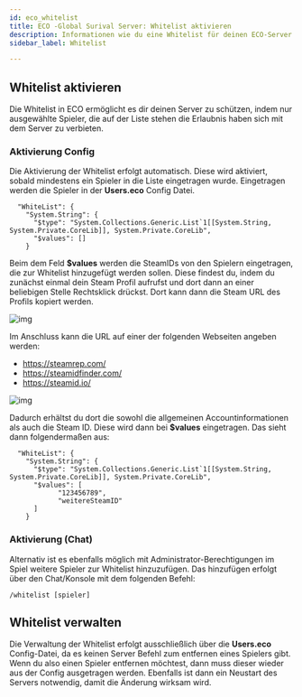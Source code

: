 ```yaml
---
id: eco_whitelist
title: ECO -Global Surival Server: Whitelist aktivieren
description: Informationen wie du eine Whitelist für deinen ECO-Server bei ZAP-Hosting erstellst und verwaltest - ZAP-Hosting.com Dokumentationen
sidebar_label: Whitelist

---
```




## Whitelist aktivieren

Die Whitelist in ECO ermöglicht es dir deinen Server zu schützen, indem nur ausgewählte Spieler, die auf der Liste stehen die Erlaubnis haben sich mit dem Server zu verbieten.



### Aktivierung Config

Die Aktivierung der Whitelist erfolgt automatisch. Diese wird aktiviert, sobald mindestens ein Spieler in die Liste eingetragen wurde. Eingetragen werden die Spieler in der **Users.eco** Config Datei. 



```
  "WhiteList": {
    "System.String": {
      "$type": "System.Collections.Generic.List`1[[System.String, System.Private.CoreLib]], System.Private.CoreLib",
      "$values": []
    }
```



Beim dem Feld **$values** werden die SteamIDs von den Spielern eingetragen, die zur Whitelist hinzugefügt werden sollen. Diese findest du, indem du zunächst einmal dein Steam Profil aufrufst und dort dann an einer beliebigen Stelle Rechtsklick drückst. Dort kann dann die Steam URL des Profils kopiert werden. 

![img](https://screensaver01.zap-hosting.com/index.php/s/deb9bg5Jx8xXJ6B/preview)



Im Anschluss kann die URL auf einer der folgenden Webseiten angeben werden:

- https://steamrep.com/
- https://steamidfinder.com/
- https://steamid.io/



![img](https://screensaver01.zap-hosting.com/index.php/s/EQHnQxyBxYyxcGY/preview)

Dadurch erhältst du dort die sowohl die allgemeinen Accountinformationen als auch die Steam ID. Diese wird dann bei **$values** eingetragen. Das sieht dann folgendermaßen aus:

```
  "WhiteList": {
    "System.String": {
      "$type": "System.Collections.Generic.List`1[[System.String, System.Private.CoreLib]], System.Private.CoreLib",
      "$values": [
            "123456789",
            "weitereSteamID"      
      ]
    }
```





### Aktivierung (Chat)

Alternativ ist es ebenfalls möglich mit Administrator-Berechtigungen im Spiel weitere Spieler zur Whitelist hinzuzufügen. Das hinzufügen erfolgt über den Chat/Konsole mit dem folgenden Befehl:

```
/whitelist [spieler]
```



## Whitelist verwalten

Die Verwaltung der Whitelist erfolgt ausschließlich über die **Users.eco** Config-Datei, da es keinen Server Befehl zum entfernen eines Spielers gibt. Wenn du also einen Spieler entfernen möchtest, dann muss dieser wieder aus der Config ausgetragen werden. Ebenfalls ist dann ein Neustart des Servers notwendig, damit die Änderung wirksam wird. 
